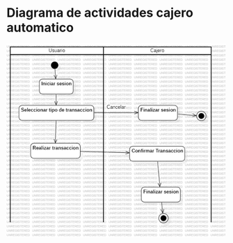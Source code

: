 # Diagrama de actividades cajero automatico

![alt text](Diagrama_de_actividades_cajero_automatico.png)